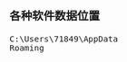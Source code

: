 <span  style="font-family: Simsun,serif; font-size: 17px; ">

### 各种软件数据位置

~~~
C:\Users\71849\AppData
Roaming
~~~

</span>